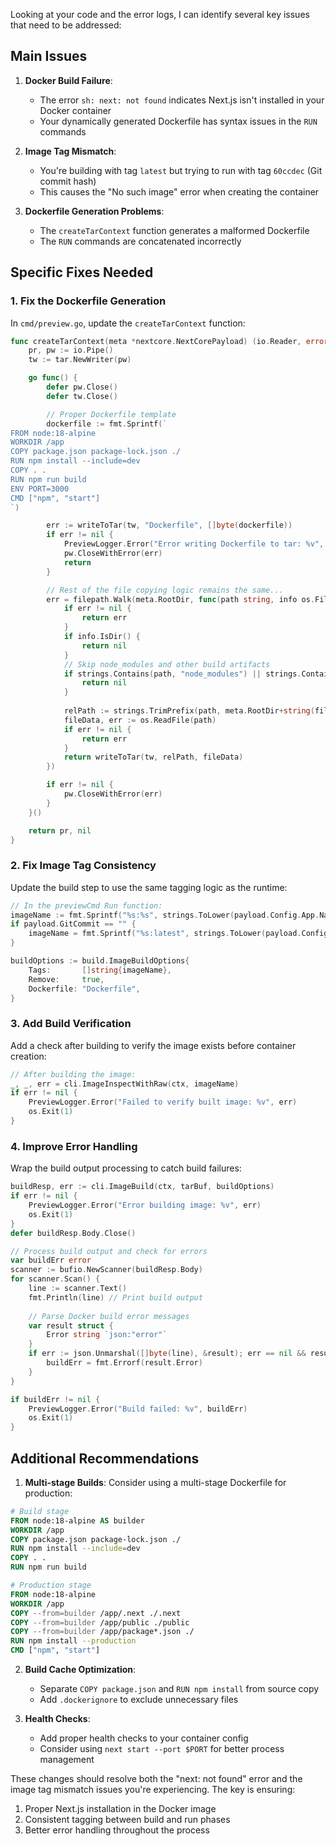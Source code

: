 Looking at your code and the error logs, I can identify several key issues that need to be addressed:

## Main Issues

1. **Docker Build Failure**:
   - The error `sh: next: not found` indicates Next.js isn't installed in your Docker container
   - Your dynamically generated Dockerfile has syntax issues in the `RUN` commands

2. **Image Tag Mismatch**:
   - You're building with tag `latest` but trying to run with tag `60ccdec` (Git commit hash)
   - This causes the "No such image" error when creating the container

3. **Dockerfile Generation Problems**:
   - The `createTarContext` function generates a malformed Dockerfile
   - The `RUN` commands are concatenated incorrectly

## Specific Fixes Needed

### 1. Fix the Dockerfile Generation

In `cmd/preview.go`, update the `createTarContext` function:

```go
func createTarContext(meta *nextcore.NextCorePayload) (io.Reader, error) {
    pr, pw := io.Pipe()
    tw := tar.NewWriter(pw)

    go func() {
        defer pw.Close()
        defer tw.Close()

        // Proper Dockerfile template
        dockerfile := fmt.Sprintf(`
FROM node:18-alpine
WORKDIR /app
COPY package.json package-lock.json ./
RUN npm install --include=dev
COPY . .
RUN npm run build
ENV PORT=3000
CMD ["npm", "start"]
`)

        err := writeToTar(tw, "Dockerfile", []byte(dockerfile))
        if err != nil {
            PreviewLogger.Error("Error writing Dockerfile to tar: %v", err)
            pw.CloseWithError(err)
            return
        }

        // Rest of the file copying logic remains the same...
        err = filepath.Walk(meta.RootDir, func(path string, info os.FileInfo, err error) error {
            if err != nil {
                return err
            }
            if info.IsDir() {
                return nil
            }
            // Skip node_modules and other build artifacts
            if strings.Contains(path, "node_modules") || strings.Contains(path, ".next") {
                return nil
            }
            
            relPath := strings.TrimPrefix(path, meta.RootDir+string(filepath.Separator))
            fileData, err := os.ReadFile(path)
            if err != nil {
                return err
            }
            return writeToTar(tw, relPath, fileData)
        })

        if err != nil {
            pw.CloseWithError(err)
        }
    }()

    return pr, nil
}
```

### 2. Fix Image Tag Consistency

Update the build step to use the same tagging logic as the runtime:

```go
// In the previewCmd Run function:
imageName := fmt.Sprintf("%s:%s", strings.ToLower(payload.Config.App.Name), payload.GitCommit)
if payload.GitCommit == "" {
    imageName = fmt.Sprintf("%s:latest", strings.ToLower(payload.Config.App.Name))
}

buildOptions := build.ImageBuildOptions{
    Tags:       []string{imageName},
    Remove:     true,
    Dockerfile: "Dockerfile",
}
```

### 3. Add Build Verification

Add a check after building to verify the image exists before container creation:

```go
// After building the image:
_, _, err = cli.ImageInspectWithRaw(ctx, imageName)
if err != nil {
    PreviewLogger.Error("Failed to verify built image: %v", err)
    os.Exit(1)
}
```

### 4. Improve Error Handling

Wrap the build output processing to catch build failures:

```go
buildResp, err := cli.ImageBuild(ctx, tarBuf, buildOptions)
if err != nil {
    PreviewLogger.Error("Error building image: %v", err)
    os.Exit(1)
}
defer buildResp.Body.Close()

// Process build output and check for errors
var buildErr error
scanner := bufio.NewScanner(buildResp.Body)
for scanner.Scan() {
    line := scanner.Text()
    fmt.Println(line) // Print build output
    
    // Parse Docker build error messages
    var result struct {
        Error string `json:"error"`
    }
    if err := json.Unmarshal([]byte(line), &result); err == nil && result.Error != "" {
        buildErr = fmt.Errorf(result.Error)
    }
}

if buildErr != nil {
    PreviewLogger.Error("Build failed: %v", buildErr)
    os.Exit(1)
}
```

## Additional Recommendations

1. **Multi-stage Builds**: Consider using a multi-stage Dockerfile for production:
```dockerfile
# Build stage
FROM node:18-alpine AS builder
WORKDIR /app
COPY package.json package-lock.json ./
RUN npm install --include=dev
COPY . .
RUN npm run build

# Production stage
FROM node:18-alpine
WORKDIR /app
COPY --from=builder /app/.next ./.next
COPY --from=builder /app/public ./public
COPY --from=builder /app/package*.json ./
RUN npm install --production
CMD ["npm", "start"]
```

2. **Build Cache Optimization**: 
   - Separate `COPY package.json` and `RUN npm install` from source copy
   - Add `.dockerignore` to exclude unnecessary files

3. **Health Checks**:
   - Add proper health checks to your container config
   - Consider using `next start --port $PORT` for better process management

These changes should resolve both the "next: not found" error and the image tag mismatch issues you're experiencing. The key is ensuring:
1. Proper Next.js installation in the Docker image
2. Consistent tagging between build and run phases
3. Better error handling throughout the process
